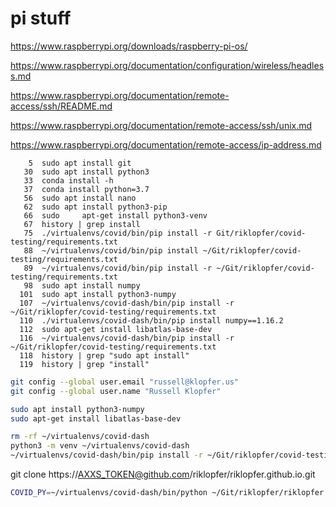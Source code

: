 # pi stuff

https://www.raspberrypi.org/downloads/raspberry-pi-os/

https://www.raspberrypi.org/documentation/configuration/wireless/headless.md

https://www.raspberrypi.org/documentation/remote-access/ssh/README.md


https://www.raspberrypi.org/documentation/remote-access/ssh/unix.md

https://www.raspberrypi.org/documentation/remote-access/ip-address.md


```
    5  sudo apt install git
   30  sudo apt install python3
   33  conda install -h
   37  conda install python=3.7
   56  sudo apt install nano
   62  sudo apt install python3-pip
   66  sudo     apt-get install python3-venv
   67  history | grep install
   75  ./virtualenvs/covid/bin/pip install -r Git/riklopfer/covid-testing/requirements.txt
   88  ~/virtualenvs/covid/bin/pip install ~/Git/riklopfer/covid-testing/requirements.txt
   89  ~/virtualenvs/covid/bin/pip install -r ~/Git/riklopfer/covid-testing/requirements.txt
   98  sudo apt install numpy
  101  sudo apt install python3-numpy
  107  ~/virtualenvs/covid-dash/bin/pip install -r ~/Git/riklopfer/covid-testing/requirements.txt
  110  ./virtualenvs/covid-dash/bin/pip install numpy==1.16.2
  112  sudo apt-get install libatlas-base-dev
  116  ~/virtualenvs/covid-dash/bin/pip install -r ~/Git/riklopfer/covid-testing/requirements.txt
  118  history | grep "sudo apt install"
  119  history | grep "install"
```

```bash
git config --global user.email "russell@klopfer.us"
git config --global user.name "Russell Klopfer"
```

```bash
sudo apt install python3-numpy
sudo apt-get install libatlas-base-dev

```

```bash
rm -rf ~/virtualenvs/covid-dash
python3 -m venv ~/virtualenvs/covid-dash
~/virtualenvs/covid-dash/bin/pip install -r ~/Git/riklopfer/covid-testing/requirements.txt

```

git clone https://AXXS_TOKEN@github.com/riklopfer/riklopfer.github.io.git



```bash
COVID_PY=~/virtualenvs/covid-dash/bin/python ~/Git/riklopfer/riklopfer.github.io/update_stuff.sh

```




